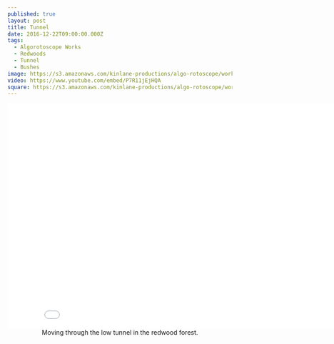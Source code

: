 ```yaml
---
published: true
layout: post
title: Tunnel
date: 2016-12-22T09:00:00.000Z
tags:
  - Algorotoscope Works
  - Redwoods
  - Tunnel
  - Bushes
image: https://s3.amazonaws.com/kinlane-productions/algo-rotoscope/working/tunnel.png
video: https://www.youtube.com/embed/P7R11jEjHQA
square: https://s3.amazonaws.com/kinlane-productions/algo-rotoscope/working/tunnel-square.png
---
```

<center><iframe width="853" height="505" src="{{ page.video }}" frameborder="0" allowfullscreen></iframe></center>
<center>Moving through the low tunnel in the redwood forest.</center>
